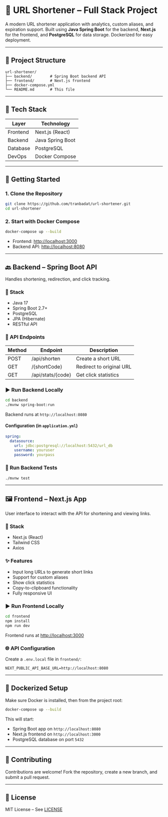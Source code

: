 # 🔗 URL Shortener – Full Stack Project

A modern URL shortener application with analytics, custom aliases, and expiration support. Built using **Java Spring Boot** for the backend, **Next.js** for the frontend, and **PostgreSQL** for data storage. Dockerized for easy deployment.

---

## 📁 Project Structure

```
url-shortener/
├── backend/        # Spring Boot backend API
├── frontend/       # Next.js frontend
├── docker-compose.yml
└── README.md       # This file
```

---

## 🧱 Tech Stack

| Layer     | Technology       |
|-----------|------------------|
| Frontend  | Next.js (React)  |
| Backend   | Java Spring Boot |
| Database  | PostgreSQL       |
| DevOps    | Docker Compose   |

---

## 🚀 Getting Started

### 1. Clone the Repository

```bash
git clone https://github.com/tranbadat/url-shortener.git
cd url-shortener
```

### 2. Start with Docker Compose

```bash
docker-compose up --build
```

- Frontend: [http://localhost:3000](http://localhost:3000)  
- Backend API: [http://localhost:8080](http://localhost:8080)

---

## 🔙 Backend – Spring Boot API

Handles shortening, redirection, and click tracking.

### 🧱 Stack

- Java 17
- Spring Boot 2.7+
- PostgreSQL
- JPA (Hibernate)
- RESTful API

### 🔌 API Endpoints

| Method | Endpoint             | Description               |
|--------|----------------------|---------------------------|
| POST   | /api/shorten         | Create a short URL        |
| GET    | /{shortCode}         | Redirect to original URL  |
| GET    | /api/stats/{code}    | Get click statistics      |

### ▶️ Run Backend Locally

```bash
cd backend
./mvnw spring-boot:run
```

Backend runs at `http://localhost:8080`

#### Configuration (in `application.yml`)

```yaml
spring:
  datasource:
    url: jdbc:postgresql://localhost:5432/url_db
    username: youruser
    password: yourpass
```

### 🧪 Run Backend Tests

```bash
./mvnw test
```

---

## 🖼️ Frontend – Next.js App

User interface to interact with the API for shortening and viewing links.

### 🧱 Stack

- Next.js (React)
- Tailwind CSS
- Axios

### ✨ Features

- Input long URLs to generate short links
- Support for custom aliases
- Show click statistics
- Copy-to-clipboard functionality
- Fully responsive UI

### ▶️ Run Frontend Locally

```bash
cd frontend
npm install
npm run dev
```

Frontend runs at [http://localhost:3000](http://localhost:3000)

### 🌐 API Configuration

Create a `.env.local` file in `frontend/`:

```env
NEXT_PUBLIC_API_BASE_URL=http://localhost:8080
```

---

## 🐳 Dockerized Setup

Make sure Docker is installed, then from the project root:

```bash
docker-compose up --build
```

This will start:

- Spring Boot app on `http://localhost:8080`
- Next.js frontend on `http://localhost:3000`
- PostgreSQL database on port `5432`

---

## 🤝 Contributing

Contributions are welcome! Fork the repository, create a new branch, and submit a pull request.

---

## 📄 License

MIT License – See [LICENSE](./LICENSE)
